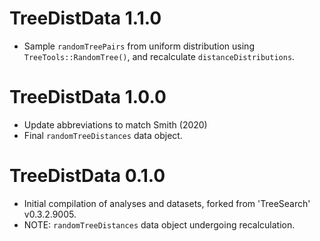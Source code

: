 # TreeDistData 1.1.0

- Sample `randomTreePairs` from uniform distribution using
  `TreeTools::RandomTree()`, and recalculate `distanceDistributions`.

# TreeDistData 1.0.0

- Update abbreviations to match Smith (2020)
- Final `randomTreeDistances` data object.

# TreeDistData 0.1.0

- Initial compilation of analyses and datasets, forked from 'TreeSearch' 
  v0.3.2.9005.
- NOTE: `randomTreeDistances` data object undergoing recalculation.

